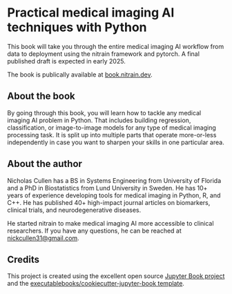 # Practical medical imaging AI techniques with Python

This book will take you through the entire medical imaging AI workflow from data to deployment using the nitrain framework and pytorch. A final published draft is expected in early 2025.

The book is publically available at [book.nitrain.dev](https://book.nitrain.dev).

## About the book

By going through this book, you will learn how to tackle any medical imaging AI problem in Python. That includes building regression, classification, or image-to-image models for any type of medical imaging processing task. It is split up into multiple parts that operate more-or-less independently in case you want to sharpen your skills in one particular area.

## About the author

Nicholas Cullen has a BS in Systems Engineering from University of Florida and a PhD in Biostatistics from Lund University in Sweden. He has 10+ years of experience developing tools for medical imaging in Python, R, and C++. He has published 40+ high-impact journal articles on biomarkers, clinical trials, and neurodegenerative diseases.

He started nitrain to make medical imaging AI more accessible to clinical researchers. If you have any questions, he can be reached at nickcullen31@gmail.com.

## Credits

This project is created using the excellent open source [Jupyter Book project](https://jupyterbook.org/) and the [executablebooks/cookiecutter-jupyter-book template](https://github.com/executablebooks/cookiecutter-jupyter-book).
